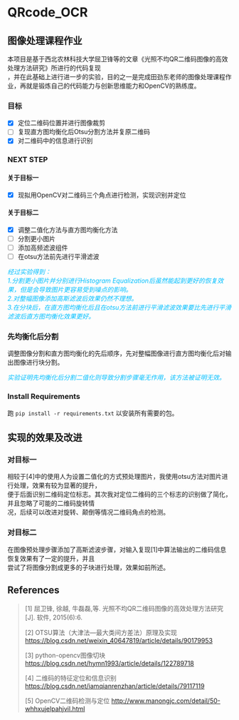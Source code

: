 # QRcode_OCR
## 图像处理课程作业
本项目是基于西北农林科技大学屈卫锋等的文章《光照不均QR二维码图像的高效处理方法研究》所进行的代码复现
<br>，并在此基础上进行进一步的实验，目的之一是完成田劲东老师的图像处理课程作业，再就是锻炼自己的代码能力与创新思维能力和OpenCV的熟练度。
### 目标

- [x] 定位二维码位置并进行图像裁剪
- [ ] 复现直方图均衡化后Otsu分割方法并复原二维码
- [x] 对二维码中的信息进行识别

### NEXT STEP
#### 关于目标一
- [x] 现拟用OpenCV对二维码三个角点进行检测，实现识别并定位
#### 关于目标二
- [x] 调整二值化方法与直方图均衡化方法
- [ ] 分割更小图片
- [ ] 添加高频滤波组件
- [ ] 在otsu方法前先进行平滑滤波

<font color=DeepSkyBlue>*经过实验得到：
<br>1.分割更小图片并分别进行Histogram Equalization后虽然能起到更好的恢复效果，但是会导致图片更容易受到噪点的影响。
<br>2.对整幅图像添加高斯滤波后效果仍然不理想。
<br>3.在分块后，在直方图均衡化后且在otsu方法前进行平滑滤波效果要比先进行平滑滤波后直方图均衡化效果更好。*
</font>

### 先均衡化后分割
调整图像分割和直方图均衡化的先后顺序，先对整幅图像进行直方图均衡化后对输出图像进行块分割。

<font color=DeepSkyBlue>*实验证明先均衡化后分割二值化则导致分割步骤毫无作用，该方法被证明无效。*</font>

### Install Requirements
跑 `pip install -r requirements.txt` 以安装所有需要的包。

## 实现的效果及改进
### 对目标一
相较于[4]中的使用人为设置二值化的方式预处理图片，我使用otsu方法对图片进行处理，效果有较为显著的提升，
<br>便于后面识别二维码定位标志。其次我对定位二维码的三个标志的识别做了简化，并且忽略了可能的二维码旋转情
<br>况，后续可以改进对旋转、颠倒等情况二维码角点的检测。
### 对目标二
在图像预处理步骤添加了高斯滤波步骤，对输入复现[1]中算法输出的二维码信息恢复效果有了一定的提升，并且
<br>尝试了将图像分割成更多的子块进行处理，效果如前所述。

## References
> [1] 屈卫锋, 徐越, 牛磊磊,等. 光照不均QR二维码图像的高效处理方法研究[J]. 软件, 2015(6):6.
> 
> [2] OTSU算法（大津法—最大类间方差法）原理及实现 https://blog.csdn.net/weixin_40647819/article/details/90179953
>
> [3] python-opencv图像切块 https://blog.csdn.net/hymn1993/article/details/122789718
> 
> [4] 二维码的特征定位和信息识别 https://blog.csdn.net/iamqianrenzhan/article/details/79117119
> 
> [5] OpenCV二维码检测与定位 http://www.manongjc.com/detail/50-whhxujelpahjvil.html